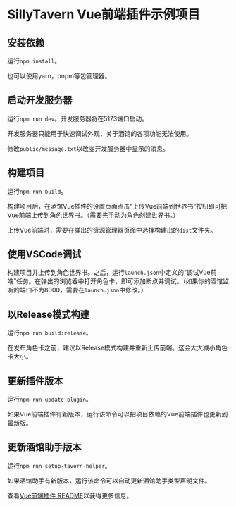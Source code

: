 # SillyTavern Vue前端插件示例项目

## 安装依赖

运行`npm install`。

也可以使用yarn，pnpm等包管理器。

## 启动开发服务器

运行`npm run dev`。开发服务器将在5173端口启动。

开发服务器只能用于快速调试外观，关于酒馆的各项功能无法使用。

修改`public/message.txt`以改变开发服务器中显示的消息。

## 构建项目

运行`npm run build`。

构建项目后，在酒馆Vue插件的设置页面点击“上传Vue前端到世界书”按钮即可把Vue前端上传到角色世界书。（需要先手动为角色创建世界书。）

上传Vue前端时，需要在弹出的资源管理器页面中选择构建出的`dist`文件夹。

## 使用VSCode调试

构建项目并上传到角色世界书。之后，运行`launch.json`中定义的“调试Vue前端”任务。在弹出的浏览器中打开角色卡，即可添加断点并调试。（如果你的酒馆监听的端口不为8000，需要在`launch.json`中修改。）

## 以Release模式构建

运行`npm run build:release`。

在发布角色卡之前，建议以Release模式构建并重新上传前端。这会大大减小角色卡大小。

## 更新插件版本

运行`npm run update-plugin`。

如果Vue前端插件有新版本，运行该命令可以把项目依赖的Vue前端插件也更新到最新版。

## 更新酒馆助手版本

运行`npm run setup-tavern-helper`。

如果酒馆助手有新版本，运行该命令可以自动更新酒馆助手类型声明文件。

查看[Vue前端插件 README](https://github.com/Chlamydomonos/sillytavern-vue-frontend/blob/main/README.md)以获得更多信息。

